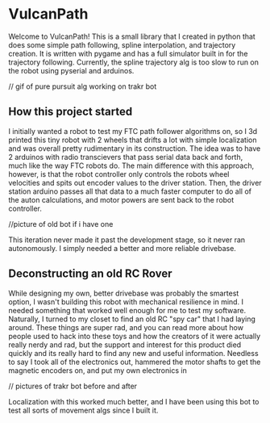 # VulcanPath

Welcome to VulcanPath! This is a small library that I created in python that does some simple path following, spline interpolation, and trajectory creation. It is written with pygame and has a full simulator built in for the trajectory following. Currently, the spline trajectory alg is too slow to run on the robot using pyserial and arduinos.

// gif of pure pursuit alg working on trakr bot

## How this project started
I initially wanted a robot to test my FTC path follower algorithms on, so I 3d printed this tiny robot with 2 wheels that drifts a lot with simple localization and was overall pretty rudimentary in its construction.
The idea was to have 2 arduinos with radio transcievers that pass serial data back and forth, much like the way FTC robots do. The main difference with this approach, however, is that the robot controller only controls the robots wheel velocities and spits out encoder values to the driver station. Then, the driver station arduino passes all that data to a much faster computer to do all of the auton calculations, and motor powers are sent back to the robot controller.

//picture of old bot if i have one

This iteration never made it past the development stage, so it never ran autonomously. I simply needed a better and more reliable drivebase.

## Deconstructing an old RC Rover
While designing my own, better drivebase was probably the smartest option, I wasn't building this robot with mechanical resilience in mind. I needed something that worked well enough for me to test my software. Naturally, I turned to my closet to find an old RC "spy car" that I had laying around.
These things are super rad, and you can read more about how people used to hack into these toys and how the creators of it were actually really nerdy and rad, but the support and interest for this product died quickly and its really hard to find any new and useful information.
Needless to say I took all of the electronics out, hammered the motor shafts to get the magnetic encoders on, and put my own electronics in

// pictures of trakr bot before and after

Localization with this worked much better, and I have been using this bot to test all sorts of movement algs since I built it.

